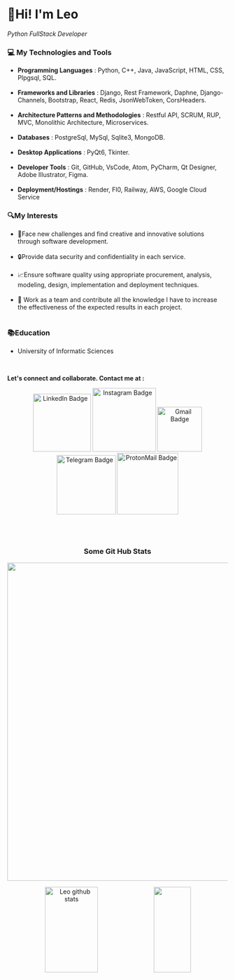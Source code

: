 <h1 align="left">👋Hi! I'm Leo</h1> 
  <p align="left"><i> Python FullStack Developer</i></p>
  
  
  ### 💻 My Technologies and Tools
  <ul align="left">
    <li><strong>Programming Languages</strong> :  Python, C++, Java, JavaScript, HTML, CSS, Plpgsql, SQL.</li>
    <br>
    <li><strong>Frameworks and Libraries</strong> :  Django, Rest Framework, Daphne, Django-Channels, Bootstrap, React, Redis, JsonWebToken, CorsHeaders.</li>
    <br>
    <li><strong>Architecture Patterns and Methodologies</strong> :  Restful API, SCRUM, RUP, MVC, Monolithic Architecture, Microservices.</li>
    <br>
    <li><strong>Databases</strong> :  PostgreSql, MySql, Sqlite3, MongoDB.</li>
    <br>
    <li><strong>Desktop Applications</strong> :  PyQt6, Tkinter.</li>
    <br>
    <li><strong>Developer Tools</strong> :  Git, GitHub, VsCode, Atom, PyCharm, Qt Designer, Adobe Illustrator, Figma.</li>
    <br>
    <li><strong>Deployment/Hostings</strong> :  Render, Fl0, Railway, AWS, Google Cloud Service</li>
  </ul>

  ### 🔍My Interests
  <ul align="left">
    <li>🧠Face new challenges and find creative and innovative solutions through software development.</li>
    <br>
    <li>🔒Provide data security and confidentiality in each service.</li>
    <br>
    <li>📈Ensure software quality using appropriate procurement, analysis, modeling, design, implementation and deployment techniques.</li>
    <br>
    <li>🤝 Work as a team and contribute all the knowledge I have to increase the effectiveness of the expected results in each project.</li>
    <br>
  </ul>

  ### 📚Education
  <ul>
  <li>University of Informatic Sciences</li>
  </ul>
    <br>
  <p><strong>Let's connect and collaborate. Contact me at :</strong></p>
<p align="center">
   <a href="https://linkedin.com/in/leandro-gonz%C3%A1lez-1a920825b" target="_blank"><img width=132em src="https://img.shields.io/badge/-LinkedIn-0A0A0B?logo=linkedin&style=for-the-badge&logoColor=white" alt="LinkedIn Badge" /></a>
    <a href="https://instagram.com/glez.le0?igshid=OGQ5ZDc2ODk2ZA==" target="_blank"><img width=145em src="https://img.shields.io/badge/-Instagram-0A0A0B?logo=instagram&style=for-the-badge&logoColor=white" alt="Instagram Badge" /></a>
    <a href="https://mail.google.com/mail/u/1/#inbox?compose=CllgCJTMXThqQQnSGkRgWNZRGZGqxSvKhbzjCPZnqcNJqlJwLPcvwxNtPWjqFqXNngFFwqbsrJV" target="_blank"><img width=102em src="https://img.shields.io/badge/-Gmail-0A0A0B?logo=gmail&style=for-the-badge&logoColor=white" alt="Gmail Badge" /></a>
  <a href="https://t.me/leoglez0107" target="_blank"><img width=135em src="https://img.shields.io/badge/-Telegram-0A0A0B?logo=telegram&style=for-the-badge&logoColor=white" alt="Telegram Badge" /></a>
  <a href="https://leoglez.vercel.app" target="_blank"><img width=140em src="https://img.shields.io/badge/-Portfolio-0A0A0B?logo=protonmail&style=for-the-badge&logoColor=white" alt="ProtonMail Badge" /></a>
</p>
  <br><br>
 <h3 align="center">Some Git Hub Stats</h3>
  <p align="center">
<img width="725em" src="https://github-profile-summary-cards.vercel.app/api/cards/profile-details?username=leoGlez01&theme=github_dark" />
  </p>
  <div align="center">  
  <img width="49%" height="195px" src="https://github-readme-stats.vercel.app/api?username=leoGlez01&show_icons=true&count_private=true&hide_border=true&title_color=02D9F7FF&icon_color=02D9F7FF&text_color=c9d1d9&bg_color=0d1117" alt="Leo github stats" /> 
  
  <img width="41%" height="195px" src="https://github-readme-stats.vercel.app/api/top-langs/?username=leoGlez01&layout=compact&hide_border=true&title_color=02D9F7FF&text_color=02D9F7FF&bg_color=0d1117" />
</div> 
